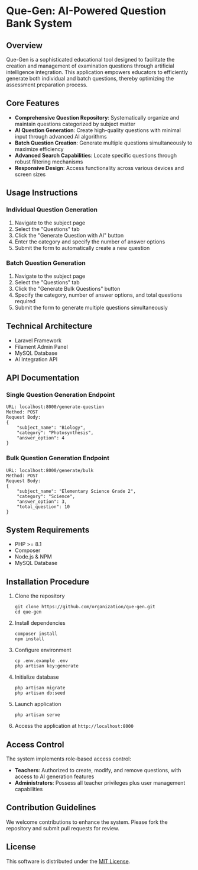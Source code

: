 # Que-Gen: AI-Powered Question Bank System

## Overview

Que-Gen is a sophisticated educational tool designed to facilitate the creation and management of examination questions through artificial intelligence integration. This application empowers educators to efficiently generate both individual and batch questions, thereby optimizing the assessment preparation process.

## Core Features

- **Comprehensive Question Repository**: Systematically organize and maintain questions categorized by subject matter
- **AI Question Generation**: Create high-quality questions with minimal input through advanced AI algorithms
- **Batch Question Creation**: Generate multiple questions simultaneously to maximize efficiency
- **Advanced Search Capabilities**: Locate specific questions through robust filtering mechanisms
- **Responsive Design**: Access functionality across various devices and screen sizes

## Usage Instructions

### Individual Question Generation

1. Navigate to the subject page
2. Select the "Questions" tab
3. Click the "Generate Question with AI" button
4. Enter the category and specify the number of answer options
5. Submit the form to automatically create a new question

### Batch Question Generation

1. Navigate to the subject page
2. Select the "Questions" tab
3. Click the "Generate Bulk Questions" button
4. Specify the category, number of answer options, and total questions required
5. Submit the form to generate multiple questions simultaneously

## Technical Architecture

- Laravel Framework
- Filament Admin Panel
- MySQL Database
- AI Integration API

## API Documentation

### Single Question Generation Endpoint

```
URL: localhost:8000/generate-question
Method: POST
Request Body: 
{
    "subject_name": "Biology",
    "category": "Photosynthesis",
    "answer_option": 4
}
```

### Bulk Question Generation Endpoint

```
URL: localhost:8000/generate/bulk
Method: POST
Request Body:
{
    "subject_name": "Elementary Science Grade 2",
    "category": "Science",
    "answer_option": 3,
    "total_question": 10
}
```

## System Requirements

- PHP >= 8.1
- Composer
- Node.js & NPM
- MySQL Database

## Installation Procedure

1. Clone the repository
   ```
   git clone https://github.com/organization/que-gen.git
   cd que-gen
   ```

2. Install dependencies
   ```
   composer install
   npm install
   ```

3. Configure environment
   ```
   cp .env.example .env
   php artisan key:generate
   ```

4. Initialize database
   ```
   php artisan migrate
   php artisan db:seed
   ```

5. Launch application
   ```
   php artisan serve
   ```

6. Access the application at `http://localhost:8000`

## Access Control

The system implements role-based access control:
- **Teachers**: Authorized to create, modify, and remove questions, with access to AI generation features
- **Administrators**: Possess all teacher privileges plus user management capabilities

## Contribution Guidelines

We welcome contributions to enhance the system. Please fork the repository and submit pull requests for review.

## License

This software is distributed under the [MIT License](LICENSE).